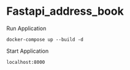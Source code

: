 # Fastapi_address_book

Run Application 

```
docker-compose up --build -d
```

Start Application
```
localhost:8000
```